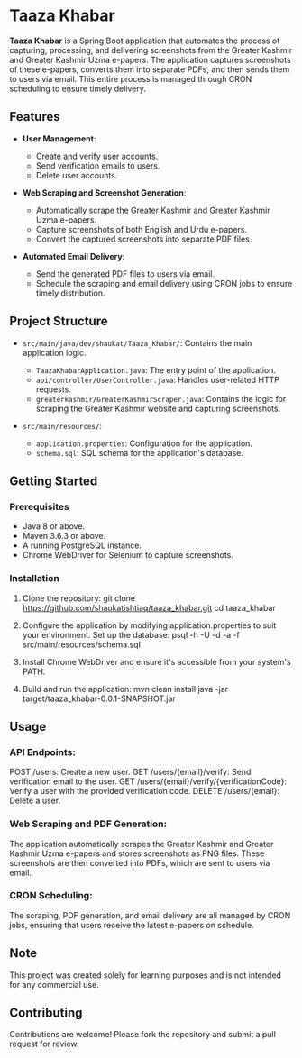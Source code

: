 # Taaza Khabar

**Taaza Khabar** is a Spring Boot application that automates the process of capturing, processing, and delivering screenshots from the Greater Kashmir and Greater Kashmir Uzma e-papers. The application captures screenshots of these e-papers, converts them into separate PDFs, and then sends them to users via email. This entire process is managed through CRON scheduling to ensure timely delivery.

## Features

- **User Management**: 
  - Create and verify user accounts.
  - Send verification emails to users.
  - Delete user accounts.

- **Web Scraping and Screenshot Generation**:
  - Automatically scrape the Greater Kashmir and Greater Kashmir Uzma e-papers.
  - Capture screenshots of both English and Urdu e-papers.
  - Convert the captured screenshots into separate PDF files.

- **Automated Email Delivery**:
  - Send the generated PDF files to users via email.
  - Schedule the scraping and email delivery using CRON jobs to ensure timely distribution.

## Project Structure

- `src/main/java/dev/shaukat/Taaza_Khabar/`: Contains the main application logic.
  - `TaazaKhabarApplication.java`: The entry point of the application.
  - `api/controller/UserController.java`: Handles user-related HTTP requests.
  - `greaterkashmir/GreaterKashmirScraper.java`: Contains the logic for scraping the Greater Kashmir website and capturing screenshots.

- `src/main/resources/`: 
  - `application.properties`: Configuration for the application.
  - `schema.sql`: SQL schema for the application's database.

## Getting Started

### Prerequisites

- Java 8 or above.
- Maven 3.6.3 or above.
- A running PostgreSQL instance.
- Chrome WebDriver for Selenium to capture screenshots.

### Installation

1. Clone the repository:
   git clone https://github.com/shaukatishtiaq/taaza_khabar.git
   cd taaza_khabar
   
2. Configure the application by modifying application.properties to suit your environment.
Set up the database:
  psql -h <host> -U <user> -d <database> -a -f src/main/resources/schema.sql

3. Install Chrome WebDriver and ensure it's accessible from your system's PATH.

4. Build and run the application:
  mvn clean install
  java -jar target/taaza_khabar-0.0.1-SNAPSHOT.jar

## Usage
### API Endpoints:

POST /users: Create a new user.
GET /users/{email}/verify: Send verification email to the user.
GET /users/{email}/verify/{verificationCode}: Verify a user with the provided verification code.
DELETE /users/{email}: Delete a user.

### Web Scraping and PDF Generation:

The application automatically scrapes the Greater Kashmir and Greater Kashmir Uzma e-papers and stores screenshots as PNG files.
These screenshots are then converted into PDFs, which are sent to users via email.

### CRON Scheduling:

The scraping, PDF generation, and email delivery are all managed by CRON jobs, ensuring that users receive the latest e-papers on schedule.

## Note
This project was created solely for learning purposes and is not intended for any commercial use.

## Contributing
Contributions are welcome! Please fork the repository and submit a pull request for review.
